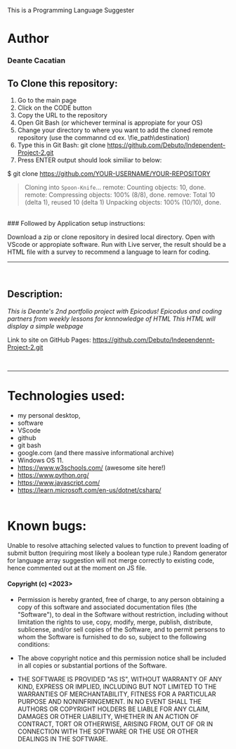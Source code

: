 This is a Programming Language Suggester

# Author
### **Deante Cacatian**

## To Clone this repository:

1. Go to the main page
2. Click on the CODE button
3. Copy the URL to the repository
4. Open Git Bash (or whichever terminal is appropiate for your OS)
5. Change your directory to where you want to add the cloned remote repository (use the commannd cd ex. \fie_path\destination)
6. Type this in Git Bash: git clone https://github.com/Debuto/Independent-Project-2.git
7. Press ENTER output should look similiar to below:

$ git clone https://github.com/YOUR-USERNAME/YOUR-REPOSITORY
> Cloning into `Spoon-Knife`...
> remote: Counting objects: 10, done.
> remote: Compressing objects: 100% (8/8), done.
> remove: Total 10 (delta 1), reused 10 (delta 1)
> Unpacking objects: 100% (10/10), done.

<br>
### Followed by Application setup instructions: <br>

Download a zip or clone repository in desired local directory. Open with VScode or appropiate software. Run with Live server, the result should be a HTML file with a survey to recommend a language to learn for coding. 

--- 
<br>

## Description:
*This is Deante's 2nd portfolio project with Epicodus!
Epicodus and coding partners from weekly lessons for knnnowledge of HTML
This HTML will display a simple webpage*

Link to site on GitHub Pages: https://github.com/Debuto/Independennt-Project-2.git

<br>

---

# Technologies used: 
- my personal desktop, 
- software 
- VScode
- github
- git bash
- google.com (and there massive informational archive)
- Windows OS 11.
- https://www.w3schools.com/ (awesome site here!)
- https://www.python.org/ 
- https://www.javascript.com/
- https://learn.microsoft.com/en-us/dotnet/csharp/
<br><br>

# Known bugs:

Unable to resolve attaching selected values to function to prevent loading of submit button (requiring most likely a boolean type rule.) Random generator for language array suggestion will not merge correctly to existing code, hence commented out at the moment on JS file.

#### Copyright (c) <2023> <Deante Cacatian>

- Permission is hereby granted, free of charge, to any person obtaining a copy
of this software and associated documentation files (the "Software"), to deal
in the Software without restriction, including without limitation the rights
to use, copy, modify, merge, publish, distribute, sublicense, and/or sell
copies of the Software, and to permit persons to whom the Software is
furnished to do so, subject to the following conditions:

- The above copyright notice and this permission notice shall be included in all
copies or substantial portions of the Software.

- THE SOFTWARE IS PROVIDED "AS IS", WITHOUT WARRANTY OF ANY KIND, EXPRESS OR
IMPLIED, INCLUDING BUT NOT LIMITED TO THE WARRANTIES OF MERCHANTABILITY,
FITNESS FOR A PARTICULAR PURPOSE AND NONINFRINGEMENT. IN NO EVENT SHALL THE
AUTHORS OR COPYRIGHT HOLDERS BE LIABLE FOR ANY CLAIM, DAMAGES OR OTHER
LIABILITY, WHETHER IN AN ACTION OF CONTRACT, TORT OR OTHERWISE, ARISING FROM,
OUT OF OR IN CONNECTION WITH THE SOFTWARE OR THE USE OR OTHER DEALINGS IN THE
SOFTWARE.